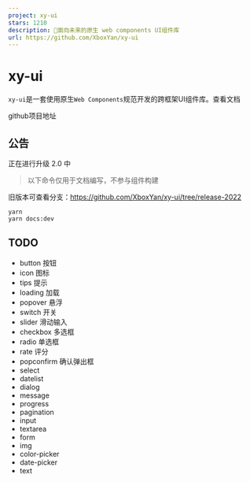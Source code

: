 ```yaml
---
project: xy-ui
stars: 1210
description: 🎨面向未来的原生 web components UI组件库
url: https://github.com/XboxYan/xy-ui
---
```


xy-ui
=====

`xy-ui`是一套使用原生`Web Components`规范开发的跨框架UI组件库。查看文档

github项目地址

公告
--

正在进行升级 2.0 中

> 以下命令仅用于文档编写，不参与组件构建

旧版本可查看分支：https://github.com/XboxYan/xy-ui/tree/release-2022

```
yarn
yarn docs:dev
```

TODO
----

-   button 按钮
-   icon 图标
-   tips 提示
-   loading 加载
-   popover 悬浮
-   switch 开关
-   slider 滑动输入
-   checkbox 多选框
-   radio 单选框
-   rate 评分
-   popconfirm 确认弹出框
-   select
-   datelist
-   dialog
-   message
-   progress
-   pagination
-   input
-   textarea
-   form
-   img
-   color-picker
-   date-picker
-   text
